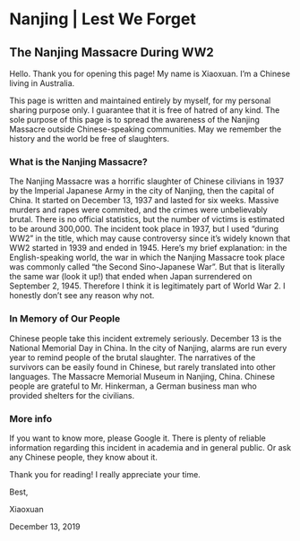 # Nanjing | Lest We Forget
## The Nanjing Massacre During WW2

Hello. Thank you for opening this page! My name is Xiaoxuan. I’m a Chinese living in Australia. 

This page is written and maintained entirely by myself, for my personal sharing purpose only. I guarantee that it is free of hatred of any kind. The sole purpose of this page is to spread the awareness of the Nanjing Massacre outside Chinese-speaking communities. May we remember the history and the world be free of slaughters.

### What is the Nanjing Massacre?
The Nanjing Massacre was a horrific slaughter of Chinese cilivians in 1937 by the Imperial Japanese Army in the city of Nanjing, then the capital of China. It started on December 13, 1937 and lasted for six weeks. Massive murders and rapes were commited, and the crimes were unbelievably brutal. There is no official statistics, but the number of victims is estimated to be around 300,000.
The incident took place in 1937, but I used “during WW2” in the title, which may cause controversy since it’s widely known that WW2 started in 1939 and ended in 1945. Here’s my brief explanation: in the English-speaking world, the war in which the Nanjing Massacre took place was commonly called “the Second Sino-Japanese War”. But that is literally the same war (look it up!) that ended when Japan surrendered on September 2, 1945. Therefore I think it is legitimately part of World War 2. I honestly don’t see any reason why not.

### In Memory of Our People
Chinese people take this incident extremely seriously. 
December 13 is the National Memorial Day in China. In the city of Nanjing, alarms are run every year to remind people of the brutal slaughter.
The narratives of the survivors can be easily found in Chinese, but rarely translated into other languages. 
The Massacre Memorial Museum in Nanjing, China.
Chinese people are grateful to Mr. Hinkerman, a German business man who provided shelters for the civilians.

### More info
If you want to know more, please Google it. There is plenty of reliable information regarding this incident in academia and in general public. Or ask any Chinese people, they know about it.

Thank you for reading! I really appreciate your time.

Best,

Xiaoxuan

December 13, 2019
